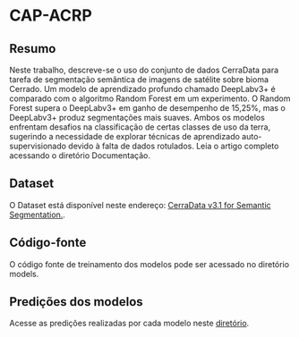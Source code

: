 # CAP-ACRP

## Resumo
Neste trabalho, descreve-se o uso do conjunto de dados CerraData para tarefa de segmentação semântica de imagens de satélite sobre bioma Cerrado. Um modelo de aprendizado profundo chamado DeepLabv3+ é comparado com o algoritmo Random Forest em um experimento. O Random Forest supera o DeepLabv3+ em ganho de desempenho de 15,25%, mas o DeepLabv3+ produz segmentações mais suaves. Ambos os modelos enfrentam desafios na classificação de certas classes de uso da terra, sugerindo a necessidade de explorar técnicas de aprendizado auto-supervisionado devido à falta de dados rotulados. Leia o artigo completo acessando o diretório Documentação.

## Dataset
O Dataset está disponível neste endereço: [CerraData v3.1 for Semantic Segmentation.](https://www.kaggle.com/datasets/cerranet/cerradatav31-for-semantic-segmentation). 

## Código-fonte
O código fonte de treinamento dos modelos pode ser acessado no diretório models.

## Predições dos modelos
Acesse as predições realizadas por cada modelo neste [diretório](https://drive.google.com/drive/folders/170_UZTchKu_tLVpgzhC9nfbMIITzuKSK?usp=sharing).
